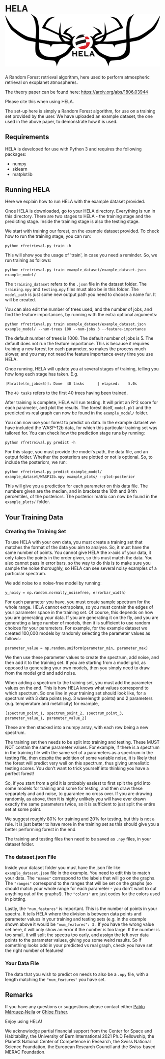 # HELA  ![](img/Hela_logo1.png)

A Random Forest retrieval algorithm, here used to perform atmospheric retrieval on exoplanet atmospheres.

The theory paper can be found here: https://arxiv.org/abs/1806.03944

Please cite this when using HELA. 

The set-up here is simply a Random Forest algorithm, for use on a training set provided by the user. We have uploaded an example dataset, the one used in the above paper, to demonstrate how it is used. 

## Requirements

HELA is developed for use with Python 3 and requires the following packages:
- numpy
- sklearn
- matplotlib


## Running HELA

Here we explain how to run HELA with the example dataset provided. 

Once HELA is downloaded, go to your HELA directory. Everything is run in this directory. There are two stages to HELA - the training stage and the predicting stage. Inside the training stage is also the testing stage. 

We start with training our forest, on the example dataset provided. To check how to run the training stage, you can run:

```
python rfretrieval.py train -h
```

This will show you the usage of 'train', in case you need a reminder. So, we run training as follows:

```
python rfretrieval.py train example_dataset/example_dataset.json example_model/
```

The ```training_dataset``` refers to the ```.json``` file in the dataset folder. The ```training.npy``` and ```testing.npy``` files must also be in this folder. The ```model_path``` is just some new output path you need to choose a name for. It will be created. 

You can also edit the number of trees used, and the number of jobs, and find the feature importances, by running with the extra optional arguments:

```
python rfretrieval.py train example_dataset/example_dataset.json example_model/ --num-trees 100 --num-jobs 3 --feature-importance
```

The default number of trees is 1000. The default number of jobs is 5. The default does not run the feature importance. This is because it requires training a new forest for each parameter, so makes the process much slower, and you may not need the feature importance every time you use HELA. 

Once running, HELA will update you at several stages of training, telling you how long each stage has taken. E.g.

```
[Parallel(n_jobs=5)]: Done  40 tasks      | elapsed:    5.0s
```

The ```40 tasks``` refers to the first 40 trees having been trained. 

After training is complete, HELA will run testing. It will print an R^2 score for each parameter, and plot the results. The forest itself, ```model.pkl``` and the predicted vs real graph can now be found in the ```example_model/``` folder. 

You can now use your forest to predict on data. In the example dataset we have included the WASP-12b data, for which this particular training set was tailored for. You can check how the prediction stage runs by running:

```
python rfretreival.py predict -h 
```

For this stage, you must provide the model's path, the data file, and an output folder. Whether the posteriors are plotted or not is optional. So, to include the posteriors, we run:

```
python rfretrieval.py predict example_model/ example_dataset/WASP12b.npy example_plots/ --plot-posterior
```

This will give you a prediction for each parameter on this data file. The numbers given are the median, and in brackets the 16th and 84th percentiles, of the posteriors. The posterior matrix can now be found in the ```example_plots/``` folder. 

## Your Training Data

### Creating the Training Set

To use HELA with your own data, you must create a training set that matches the format of the data you aim to analyse. So, it must have the same number of points. You cannot give HELA the x-axis of your data, it only takes the points in the order given, so this must match the data. You also cannot pass in error bars, so the way to do this is to make sure you sample the noise thoroughly, so HELA can see several noisy examples of a particular spectrum. 

We add noise to a noise-free model by running:

```
y_noisy = np.random.normal(y_noisefree, errorbar_width)
```

For each parameter you have, you must create sample spectrum for the whole range. HELA cannot extrapolate, so you must contain the edges of your parameter space in the training set. Of course, this depends on how you are generating your data. If you are generating it on the fly, and you are generating a large number of models, then it is sufficient to use random choices for your parameters. For example, for the example dataset we created 100,000 models by randomly selecting the parameter values as follows:

```
parameter_value = np.random.uniform(parameter_min, parameter_max)
```

We then use these parameter values to create the spectrum, add noise, and then add it to the training set. If you are starting from a model grid, as opposed to generating your own models, then you simply need to draw from the model grid and add noise. 

When adding a spectrum to the training set, you must add the parameter values on the end. This is how HELA knows what values correspond to which spectrum. So one line in your training set should look like, for a spectrum with 3 data points (e.g. 3 wavelength points) and 2 parameters (e.g. temperature and metallicity) for example, 

```
[spectrum_point_1, spectrum_point_2, spectrum_point_3, parameter_value_1, parameter_value_2]
```

These are then stacked into a numpy array, with each row being a new spectrum.

The training set then needs to be split into training and testing. These MUST NOT contain the same parameter values. For example, if there is a spectrum in the training file with the same set of a parameters as a spectrum in the testing file, then despite the addition of some variable noise, it is likely that the forest will predict very well on this spectrum, thus giving unrealistic testing scores. You don't want to trick yourself into thinking you have a perfect forest!

So, if you start from a grid it is probably easiest to first split the grid into some models for training and some for testing, and then draw these separately and add noise, to guarantee no cross over. If you are drawing randomly, as above, then it is highly unlikely you will have ever drawn exactly the same parameters twice, so it is sufficient to just split the entire set at some point. 

We suggest roughly 80% for training and 20% for testing, but this is not a rule. It is just better to have more in the training set as this should give you a better performing forest in the end. 

The training and testing files then need to be saved as ```.npy``` files, in your dataset folder. 

### The dataset.json File

Inside your dataset folder you must have the json file like ```example_dataset.json``` file in the example. You need to edit this to match your data. The ```"names"``` correspond to the labels that will go on the graphs. The ```"ranges"``` correspond to the ranges that will be set on the graphs (so should match your whole range for each parameter - you don't want to cut anything out of the graphs!). The ```"colors"``` are just codes for the colors used in plotting. 

Lastly, the ```"num_features"``` is important. This is the number of points in your spectra. It tells HELA where the division is between data points and parameter values in your training and testing sets (e.g. in the example shown above it would be ```"num_features": 3``` . If you have the wrong value set here, it will only show an error if the number is too large. If the number is too small, it will split the spectra too early, and assign the left over data points to the parameter values, giving you some weird results. So if something looks odd in your predicted vs real graph, check you have set the right number of features!

### Your Data File

The data that you wish to predict on needs to also be a ```.npy``` file, with a length matching the ```"num_features"``` you have set. 


## Remarks

If you have any questions or suggestions please contact either [Pablo Márquez-Neila](mailto:pablo.marquez@artorg.unibe.ch) or [Chloe Fisher](mailto:chloe.fisher@csh.unibe.ch).

Enjoy using HELA!

We acknowledge partial financial support from the Center for Space and Habitability, the University of Bern International 2021 Ph.D Fellowship, the PlanetS National Center of Competence in Research, the Swiss National Science Foundation, the European Research Council and the Swiss-based MERAC Foundation.
